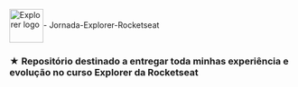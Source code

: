  <img src="https://imgur.com/X4HdxWx.png"  width="60px" align="center" alt="Explorer logo">- Jornada-Explorer-Rocketseat
 ### ★ Repositório destinado a entregar toda minhas experiência e evolução no curso Explorer da Rocketseat
 
 
 
 
